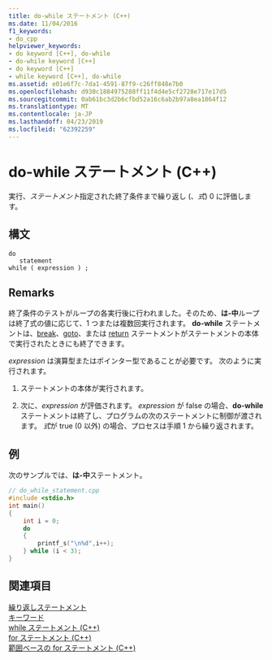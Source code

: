 ```yaml
---
title: do-while ステートメント (C++)
ms.date: 11/04/2016
f1_keywords:
- do_cpp
helpviewer_keywords:
- do keyword [C++], do-while
- do-while keyword [C++]
- do keyword [C++]
- while keyword [C++], do-while
ms.assetid: e01e6f7c-7da1-4591-87f9-c26ff848e7b0
ms.openlocfilehash: d930c1884975288ff11f4d4e5cf2728e717e17d5
ms.sourcegitcommit: 0ab61bc3d2b6cfbd52a16c6ab2b97a8ea1864f12
ms.translationtype: MT
ms.contentlocale: ja-JP
ms.lasthandoff: 04/23/2019
ms.locfileid: "62392259"
---
```

# <a name="do-while-statement-c"></a>do-while ステートメント (C++)

実行、*ステートメント*指定された終了条件まで繰り返し (、*式*) 0 に評価します。

## <a name="syntax"></a>構文

```
do
   statement
while ( expression ) ;
```

## <a name="remarks"></a>Remarks

終了条件のテストがループの各実行後に行われました。そのため、**は-中**ループは終了式の値に応じて、1 つまたは複数回実行されます。 **do-while** ステートメントは、[break](../cpp/break-statement-cpp.md)、[goto](../cpp/goto-statement-cpp.md)、または [return](../cpp/return-statement-cpp.md) ステートメントがステートメントの本体で実行されたときにも終了できます。

*expression* は演算型またはポインター型であることが必要です。 次のように実行されます。

1. ステートメントの本体が実行されます。

1. 次に、*expression* が評価されます。 *expression* が false の場合、**do-while** ステートメントは終了し、プログラムの次のステートメントに制御が渡されます。 *式*が true (0 以外) の場合、プロセスは手順 1 から繰り返されます。

## <a name="example"></a>例

次のサンプルでは、**は-中**ステートメント。

```cpp
// do_while_statement.cpp
#include <stdio.h>
int main()
{
    int i = 0;
    do
    {
        printf_s("\n%d",i++);
    } while (i < 3);
}
```

## <a name="see-also"></a>関連項目

[繰り返しステートメント](../cpp/iteration-statements-cpp.md)<br/>
[キーワード](../cpp/keywords-cpp.md)<br/>
[while ステートメント (C++)](../cpp/while-statement-cpp.md)<br/>
[for ステートメント (C++)](../cpp/for-statement-cpp.md)<br/>
[範囲ベースの for ステートメント (C++)](../cpp/range-based-for-statement-cpp.md)